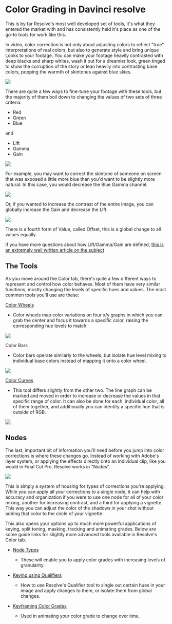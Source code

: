 # Color Grading in Davinci resolve

This is by far Resolve's most well developed set of tools, it's what they entered the market with and has consistently held it's place as one of the go-to tools for work like this.

In video, color correction is not only about adjusting colors to reflect "true" interpretations of real colors, but also to generate style and bring unique Looks to your footage. You can make your footage heavily contrasted with deep blacks and sharp whites, wash it out for a dreamier look, green tinged to show the corruption of the story or lean heavily into contrasting base colors, popping the warmth of skintones against blue skies.

![](https://www.borrowlenses.com/blog/wp-content/uploads/2018/07/color-grading-comparison.jpg)

There are quite a few ways to fine-tune your footage with these tools, but the majority of them boil down to changing the values of two sets of three criteria:

- Red
- Green
- Blue

and

- Lift
- Gamma
- Gain

![](https://www.provideocoalition.com/wp-content/uploads/content-uploads/AVH/Lift-Gamma-Gain.jpg)

For example, you may want to correct the skintone of someone on screen that was exposed a little more blue than you'd want to be slightly more natural. In this case, you would decrease the Blue Gamma channel.

![](https://files.slack.com/files-pri/T0HTW3H0V-F014GBYDMD5/adjustbluegamma.gif?pub_secret=03445770a3)

Or, if you wanted to increase the contrast of the entire image, you can globally increase the Gain and decrease the Lift.

![](https://files.slack.com/files-pri/T0HTW3H0V-F014VNMS25B/increasecontrast.gif?pub_secret=b8bf6fad5f)

There is a fourth form of Value, called Offset, this is a global change to all values equally.

If you have more questions about how Lift/Gamma/Gain are defined, [this is an extremely well written article on the subject](https://www.provideocoalition.com/whats-in-a-name/)

## The Tools

As you move around the Color tab, there's quite a few different ways to represent and control how color behaves. Most of them have very similar functions, mostly changing the levels of specific hues and values. The most common tools you'll use are these:

[Color Wheels](https://www.diyphotography.net/easy-colour-correction-grading-using-colour-wheels/)
  - Color wheels map color variations on four x/y graphs in which you can grab the center and focus it towards a specific color, raising the corresponding hue levels to match.

![](https://files.slack.com/files-pri/T0HTW3H0V-F014VLFHDJN/colorwheels.png?pub_secret=b3b722bd6c)

Color Bars
  - Color bars operate similarly to the wheels, but isolate hue level mixing to individual base colors instead of mapping it onto a color wheel.

![](https://files.slack.com/files-pri/T0HTW3H0V-F01589CS61X/colorbars.png?pub_secret=adb907cdeb)

[Color Curves](https://blog.frame.io/2017/09/20/beginners-guide-to-curves/#:~:text=For%20this%20method%2C%20you're,up%20to%20boost%20your%20highlights.)
  - This tool differs slightly from the other two. The line graph can be marked and moved in order to increase or decrease the values in that specific range of color. It can also be done for each, individual color, all of them together, and additionally you can identify a specific hue that is outside of RGB.

![](https://files.slack.com/files-pri/T0HTW3H0V-F014U9AGL93/colorcurves.png?pub_secret=cc5ccc5e81)


## Nodes

The last, important bit of information you'll need before you jump into color corrections is where these changes go. Instead of working with Adobe's layer system, or applying the effects directly onto an individual clip, like you would in Final Cut Pro, Resolve works in "Nodes".

![](https://files.slack.com/files-pri/T0HTW3H0V-F014X4CT1A6/nodes.png?pub_secret=b95a099b14)

This is simply a system of housing for types of corrections you're applying. While you can apply all your corrections to a single node, it can help with accuracy and organization if you were to use one node for all of your color mixing, another for increasing contrast, and a third for applying a vignette. This way you can adjust the color of the shadows in your shot without adding that color to the circle of your vignette.

This also opens your options up to much more powerful applications of keying, split toning, masking, tracking and animating grades. Below are some guide links for slightly more advanced tools available in Resolve's Color tab.

- [Node Types](https://www.youtube.com/watch?v=LOLoVnSClSs)
  - These will enable you to apply color grades with increasing levels of granularity.


- [Keying using Qualifiers](https://www.youtube.com/watch?v=UlHRy_qzOyY)
  - How to use Resolve's Qualifier tool to single out certain hues in your image and apply changes to them, or isolate them from global changes.


- [Keyframing Color Grades](https://www.youtube.com/watch?v=1S_-B5FWuhs)
  - Used in animating your color grade to change over time.
